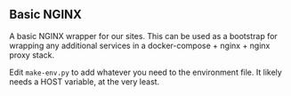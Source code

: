 ## Basic NGINX

A basic NGINX wrapper for our sites. This can be used as a bootstrap for wrapping any additional services in a docker-compose + nginx + nginx proxy stack.

Edit `make-env.py` to add whatever you need to the environment file. It likely needs a HOST variable, at the very least.

